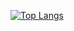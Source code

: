 <!--# Giovanni Squillero

### 
-->
<!--
**squillero/squillero** is a ✨ _special_ ✨ repository because its `README.md` (this file) appears on your GitHub profile.

Here are some ideas to get you started:

- 🔭 I’m currently working on ...
- 🌱 I’m currently learning ...
- 👯 I’m looking to collaborate on ...
- 🤔 I’m looking for help with ...
- 💬 Ask me about ...
- 📫 How to reach me: ...
- 😄 Pronouns: ...
- ⚡ Fun fact: ...
-->


[![Top Langs](https://github-readme-stats.vercel.app/api/top-langs/?username=squillero&layout=compact&theme=solarized-light&count_private=true&langs_count=10)](https://squillero.github.io/)
<!--
[![Github stats](https://github-readme-stats.vercel.app/api?username=squillero&count_private=true&theme=solarized-light)](https://squillero.github.io/)
-->
